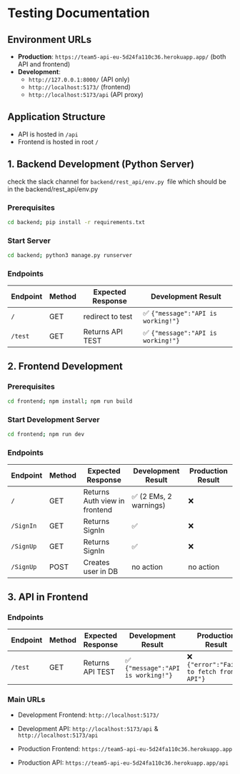 # Testing Documentation

## Environment URLs

- **Production**: `https://team5-api-eu-5d24fa110c36.herokuapp.app/` (both API and frontend)
- **Development**: 
  - `http://127.0.0.1:8000/` (API only)
  - `http://localhost:5173/` (frontend)
  - `http://localhost:5173/api` (API proxy)

## Application Structure
- API is hosted in `/api`
- Frontend is hosted in root `/`

## 1. Backend Development (Python Server)

check the slack channel for `backend/rest_api/env.py `file which should be in the backend/rest_api/env.py 

### Prerequisites
```bash
cd backend; pip install -r requirements.txt
```

### Start Server
```bash
cd backend; python3 manage.py runserver
```

### Endpoints

| Endpoint | Method | Expected Response | Development Result |
|----------|---------|------------------|-------------------|
| `/` | GET | redirect to test | ✅ `{"message":"API is working!"}` |
| `/test` | GET | Returns API TEST | ✅ `{"message":"API is working!"}` |

## 2. Frontend Development

### Prerequisites
```bash
cd frontend; npm install; npm run build
```

### Start Development Server
```bash
cd frontend; npm run dev
```

### Endpoints

| Endpoint | Method | Expected Response | Development Result | Production Result |
|----------|---------|------------------|-------------------|-------------------|
| `/` | GET | Returns Auth view in frontend | ✅ (2 EMs, 2 warnings) | ❌ |
| `/SignIn` | GET | Returns SignIn | ✅ | ❌ |
| `/SignUp` | GET | Returns SignIn | ✅ | ❌ |
| `/SignUp` | POST | Creates user in DB | no action | no action |

## 3. API in Frontend

### Endpoints

| Endpoint | Method | Expected Response | Development Result | Production Result |
|----------|---------|------------------|-------------------|-------------------|
| `/test` | GET | Returns API TEST | ✅ `{"message":"API is working!"}` | ❌ `{"error":"Failed to fetch from API"}` |

### Main URLs

- Development Frontend: `http://localhost:5173/`
- Development API: `http://localhost:5173/api` & `http://localhost:5173/api`

- Production Frontend: `https://team5-api-eu-5d24fa110c36.herokuapp.app`
- Production API: `https://team5-api-eu-5d24fa110c36.herokuapp.app/api`